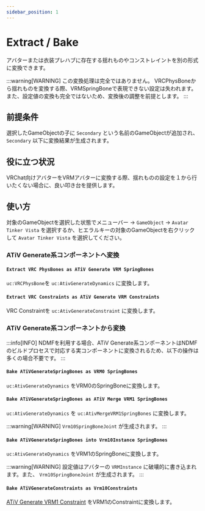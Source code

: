 ```yaml
---
sidebar_position: 1
---
```


# Extract / Bake

アバターまたは衣装プレハブに存在する揺れものやコンストレイントを別の形式に変換できます。

:::warning[WARNING]
この変換処理は完全ではありません。
VRCPhysBoneから揺れものを変換する際、VRMSpringBoneで表現できない設定は失われます。
また、設定値の変換も完全ではないため、変換後の調整を前提とします。
:::

## 前提条件

選択したGameObjectの子に `Secondary` という名前のGameObjectが追加され、 `Secondary` 以下に変換結果が生成されます。

## 役に立つ状況

VRChat向けアバターをVRMアバターに変換する際、揺れものの設定を１から行いたくない場合に、良い叩き台を提供します。

## 使い方

対象のGameObjectを選択した状態でメニューバー -> `GameObject` -> `Avatar Tinker Vista` を選択するか、ヒエラルキーの対象のGameObjectを右クリックして `Avatar Tinker Vista` を選択してください。

### ATiV Generate系コンポーネントへ変換

#### `Extract VRC PhysBones as ATiV Generate VRM SpringBones`

`uc:VRCPhysBone`を `uc:AtivGenerateDynamics` に変換します。

#### `Extract VRC Constraints as ATiV Generate VRM Constraints`

VRC Constraintを `uc:AtivGenerateConstraint` に変換します。

### ATiV Generate系コンポーネントから変換

:::info[INFO]
NDMFを利用する場合、ATiV Generate系コンポーネントはNDMFのビルドプロセスで対応する実コンポーネントに変換されるため、以下の操作は多くの場合不要です。
:::

#### `Bake ATiVGenerateSpringBones as VRM0 SpringBones`

`uc:AtivGenerateDynamics` をVRM0のSpringBoneに変換します。

#### `Bake ATiVGenerateSpringBones as ATiV Merge VRM1 SpringBones`

`uc:AtivGenerateDynamics` を `uc:AtivMergeVRM1SpringBones` に変換します。

:::warning[WARNING]
`Vrm10SpringBoneJoint` が生成されます。
:::

#### `Bake ATiVGenerateSpringBones into Vrm10Instance SpringBones`

`uc:AtivGenerateDynamics` をVRM1のSpringBoneに変換します。

:::warning[WARNING]
設定値はアバターの `VRMInstance` に破壊的に書き込まれます。また、 `Vrm10SpringBoneJoint` が生成されます。
:::

#### `Bake ATiVGenerateConstraints as Vrm10Constraints`

[ATiV Generate VRM1 Constraint](../components/ativ_generate_vrm1_constraint.md) をVRM1のConstraintに変換します。
